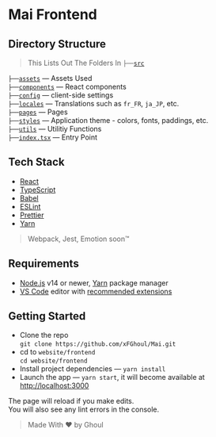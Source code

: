 # Mai Frontend

## Directory Structure

> This Lists Out The Folders In `├──`[`src`](src)

`├──`[`assets`](src/assets) — Assets Used<br>
`├──`[`components`](src/components) — React components<br>
`├──`[`config`](src/config) — client-side settings<br>
`├──`[`locales`](src/locales) — Translations such as `fr_FR`, `ja_JP`, etc.<br>
`├──`[`pages`](src/pages) — Pages<br>
`├──`[`styles`](src/styles) — Application theme - colors, fonts, paddings, etc.<br>
`├──`[`utils`](src/utils) — Utilitiy Functions<br>
`├──`[`index.tsx`](src/index.tsx) — Entry Point<br>

## Tech Stack

- [React](https://reactjs.org/)
- [TypeScript](https://www.typescriptlang.org/)
- [Babel](https://babeljs.io/)
- [ESLint](https://eslint.org/)
- [Prettier](https://prettier.io/)
- [Yarn](https://yarnpkg.com/)

> Webpack, Jest, Emotion soon™

## Requirements

- [Node.js](https://nodejs.org/) v14 or newer, [Yarn](https://yarnpkg.com/) package manager
- [VS Code](https://code.visualstudio.com/) editor with [recommended extensions](.vscode/extensions.json)

## Getting Started

- Clone the repo<br />
  `git clone https://github.com/xFGhoul/Mai.git`
- cd to `website/frontend`<br />
  `cd website/frontend`
- Install project dependencies — `yarn install`
- Launch the app — `yarn start`, it will become available at [http://localhost:3000](http://localhost:3000/)

The page will reload if you make edits.\
You will also see any lint errors in the console.

> Made With :heart: by Ghoul
